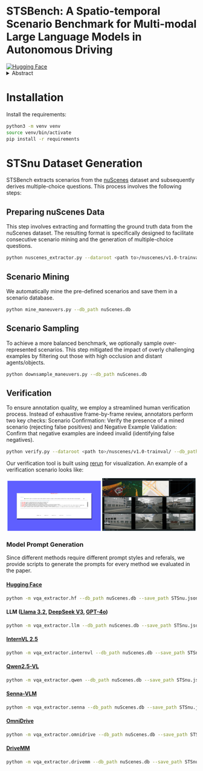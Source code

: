 # STSBench: A Spatio-temporal Scenario Benchmark for Multi-modal Large Language Models in Autonomous Driving

<div align="left">
    <a href="https://huggingface.co/datasets/ivc-lrp/STSBench" target="_blank">
        <img src="https://img.shields.io/badge/%F0%9F%A4%97%20Hugging%20Face-Dataset-blue" alt="Hugging Face">
    </a>
</div>


<details>
  <summary>Abstract</summary>
We introduce STSBench, a scenario-based framework to benchmark the holistic understanding of vision-language models (VLMs) for autonomous driving. The framework automatically mines pre-defined traffic scenarios from any dataset using ground-truth annotations, provides an intuitive user interface for efficient human verification, and generates multiple-choice questions for model evaluation. Applied to the nuScenes dataset, we present STSBench, the first benchmark that evaluates the spatio-temporal reasoning capabilities of VLMs based on comprehensive 3D perception.  Existing benchmarks typically target off-the-shelf or fine-tuned VLMs for images or videos from a single viewpoint and focus on semantic tasks such as object recognition, captioning, risk assessment, or scene understanding. In contrast, STSBench evaluates driving expert VLMs for end-to-end driving, operating on videos from multi-view cameras or LiDAR. It specifically assesses their ability to reason about both ego-vehicle actions and complex interactions among traffic participants, a crucial capability for autonomous vehicles. The benchmark features 43 diverse scenarios spanning multiple views and frames, resulting in 971 human-verified multiple-choice questions. A thorough evaluation uncovers critical shortcomings in existing models’ ability to reason about fundamental traffic dynamics in complex environments. These findings highlight the urgent need for architectural advances that explicitly model spatio-temporal reasoning. By addressing a core gap in spatio-temporal evaluation, STSBench enables the development of more robust and explainable VLMs for autonomous driving.
</details>

# Installation
Install the requirements:
```bash
python3 -m venv venv
source venv/bin/activate
pip install -r requirements
```

# STSnu Dataset Generation

STSBench extracts scenarios from the [nuScenes](https://arxiv.org/pdf/1903.11027) dataset and subsequently derives multiple-choice questions. This process involves the following steps:

## Preparing nuScenes Data

This step involves extracting and formatting the ground truth data from the nuScenes dataset. The resulting format is specifically designed to facilitate consecutive scenario mining and the generation of multiple-choice questions.
```bash
python nuscenes_extractor.py --dataroot <path to>/nuscenes/v1.0-trainval/ --db_path nuScenes.db
```

## Scenario Mining
We automatically mine the pre-defined scenarios and save them in a scenario database. 
```bash
python mine_maneuvers.py --db_path nuScenes.db
```

## Scenario Sampling
To achieve a more balanced benchmark, we optionally sample over-represented scenarios. This step mitigated the impact of overly challenging examples by filtering out those with high occlusion and distant agents/objects.
```bash
python downsample_maneuvers.py --db_path nuScenes.db
```

## Verification

To ensure annotation quality, we employ a streamlined human verification process. Instead of exhaustive frame-by-frame review, annotators perform two key checks: Scenario Confirmation: Verify the presence of a mined scenario (rejecting false positives) and Negative Example Validation: Confirm that negative examples are indeed invalid (identifying false negatives).

```bash
python verify.py --dataroot <path to>/nuscenes/v1.0-trainval/ --db_path nuScenes.db
```

Our verification tool is built using [rerun](https://github.com/rerun-io/rerun) for visualization. An example of a verification scenario looks like:

<p align="center">
  <img src="docs/images/anno_fr1_gui.png" alt="STSBench GUI" width="49%">
  <img src="docs/images/anno_fr1_rerun.png" alt="STSBench rerun scene visualisation" width="49%">
</p>

### Model Prompt Generation
Since different methods require different prompt styles and referals, we provide scripts to generate the prompts for every method we evaluated in the paper.

#### [Hugging Face](https://huggingface.co/datasets/ivc-lrp/STSBench)

```bash
python -m vqa_extractor.hf --db_path nuScenes.db --save_path STSnu.json
```

#### LLM ([Llama 3.2](https://www.llama.com/), [DeepSeek V3](https://arxiv.org/pdf/2412.19437), [GPT-4o](https://arxiv.org/pdf/2303.08774))

```bash
python -m vqa_extractor.llm --db_path nuScenes.db --save_path STSnu.json
```

#### [InternVL 2.5](https://arxiv.org/pdf/2312.14238)
```bash
python -m vqa_extractor.internvl --db_path nuScenes.db --save_path STSnu.json
```

#### [Qwen2.5-VL](https://arxiv.org/pdf/2412.15115)
```bash
python -m vqa_extractor.qwen --db_path nuScenes.db --save_path STSnu.json
```

#### [Senna-VLM](https://arxiv.org/pdf/2410.22313)
```bash
python -m vqa_extractor.senna --db_path nuScenes.db --save_path STSnu.json
```

#### [OmniDrive](https://arxiv.org/pdf/2405.01533)
```bash
python -m vqa_extractor.omnidrive --db_path nuScenes.db --save_path STSnu.json
```

#### [DriveMM](https://arxiv.org/pdf/2412.07689)
```bash
python -m vqa_extractor.drivemm --db_path nuScenes.db --save_path STSnu.json
```

